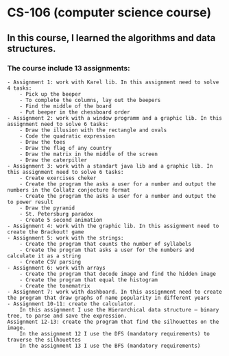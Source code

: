 # CS-106 (computer science course)

## In this course, I learned the algorithms and data structures.

### The course include 13 assignments:
    - Assignment 1: work with Karel lib. In this assignment need to solve 4 tasks:
        - Pick up the beeper
        - To complete the columns, lay out the beepers
        - Find the middle of the board
        - Put beeper in the chessboard order
    - Assignment 2: work with a window programm and a graphic lib. In this assignment need to solve 6 tasks:
        - Draw the illusion with the rectangle and ovals
        - Code the quadratic expression
        - Draw the toes
        - Draw the flag of any country
        - Draw the matrix in the middle of the screen
        - Draw the caterpiller
    - Assignment 3: work with a standart java lib and a graphic lib. In this assignment need to solve 6 tasks:
        - Create exercises cheker
        - Create the program the asks a user for a number and output the numbers in the Collatz conjecture format
        - Create the program the asks a user for a number and output the to power result
        - Draw the pyramid
        - St. Petersburg paradox
        - Create 5 second animation
    - Assignment 4: work with the graphic lib. In this assignment need to create the Brackout! game
    - Assignment 5: work with the strings:
        - Create the program that counts the number of syllabels
        - Create the program that asks a user for the numbers and calculate it as a string
        - Create CSV parsing
    - Assignment 6: work with arrays
        - Create the program that decode image and find the hidden image
        - Create the program that equal the histogram
        - Create the tonematrix
    - Assignment 7: work with dashboard. In this assignment need to create the program that draw graphs of name popularity in different years
    - Assignment 10-11: create the calculator.
        In this assignment I use the Hierarchical data structure — binary tree, to parse and save the expression.
    Assignment 12-13: create the program that find the silhouettes on the image.
        In the assignment 12 I use the DFS (mandatory requirements) to traverse the silhouettes
        In the assignment 13 I use the BFS (mandatory requirements)
